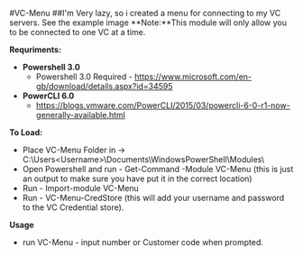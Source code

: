 #VC-Menu
##I'm Very lazy, so i created a menu for connecting to my VC servers.
See the example image
**Note:**This module will only allow you to be connected to one VC at a time. 

**Requriments:**
- **Powershell 3.0**
	- Powershell 3.0 Required - https://www.microsoft.com/en-gb/download/details.aspx?id=34595
-  **PowerCLI 6.0**
	-  https://blogs.vmware.com/PowerCLI/2015/03/powercli-6-0-r1-now-generally-available.html

**To Load:**
- Place VC-Menu Folder in -> C:\Users\<Username>\Documents\WindowsPowerShell\Modules\
- Open Powershell and run - Get-Command -Module VC-Menu (this is just an output to make sure you have put it in the correct location)
- Run - Import-module VC-Menu
- Run - VC-Menu-CredStore (this will add your username and password to the VC Credential store).

**Usage** 
- run VC-Menu - input number or Customer code when prompted.
